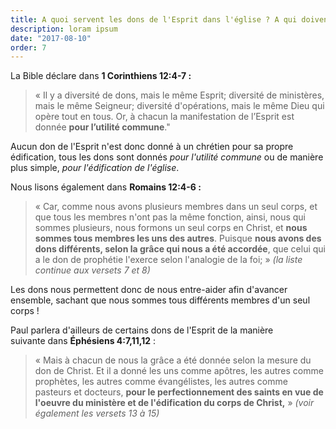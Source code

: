 ```yaml
---
title: A quoi servent les dons de l'Esprit dans l'église ? A qui doivent-ils profiter ?
description: loram ipsum
date: "2017-08-10"
order: 7
---
```


La Bible déclare dans **1 Corinthiens 12:4-7 :**

> « Il y a diversité de dons, mais le même Esprit; diversité de ministères, mais le même Seigneur; diversité d'opérations, mais le même Dieu qui opère tout en tous. Or, à chacun la manifestation de l’Esprit est donnée **pour l’utilité commune**." 

Aucun don de l'Esprit n'est donc donné à un chrétien pour sa propre édification, tous les dons sont donnés *pour l'utilité commune* ou de manière plus simple, *pour l'édification de l'église*. 

Nous lisons également dans **Romains 12:4-6 :**

> « Car, comme nous avons plusieurs membres dans un seul corps, et que tous les membres n'ont pas la même fonction, ainsi, nous qui sommes plusieurs, nous formons un seul corps en Christ, et **nous sommes tous membres les uns des autres**. Puisque **nous avons des dons différents, selon la grâce qui nous a été accordée**, que celui qui a le don de prophétie l'exerce selon l'analogie de la foi; » _(la liste continue aux versets 7 et 8)_

Les dons nous permettent donc de nous entre-aider afin d'avancer ensemble, sachant que nous sommes tous différents membres d'un seul corps !

Paul parlera d'ailleurs de certains dons de l'Esprit de la manière suivante dans **Éphésiens 4:7,11,12** :

> « Mais à chacun de nous la grâce a été donnée selon la mesure du don de Christ. Et il a donné les uns comme apôtres, les autres comme prophètes, les autres comme évangélistes, les autres comme pasteurs et docteurs, **pour le perfectionnement des saints en vue de l'oeuvre du ministère et de l'édification du corps de Christ,** » _(voir également les versets 13 à 15)_
